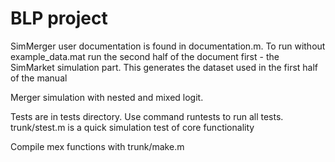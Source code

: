 # BLP project

SimMerger user documentation is found in documentation.m. To run without example_data.mat
run the second half of the document first - the SimMarket simulation part. 
This generates the dataset used in the first half of the manual

Merger simulation with nested and mixed logit.

Tests are in tests directory. Use command runtests to run all tests.
trunk/stest.m is a quick simulation test of core functionality

Compile mex functions with trunk/make.m
